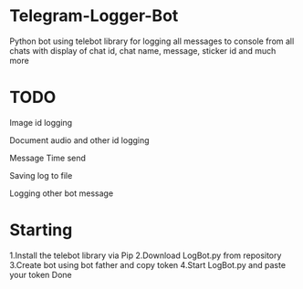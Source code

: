 # Telegram-Logger-Bot
Python bot using telebot library for logging all messages to console from all chats with display of chat id, chat name, message, sticker id and much more
# TODO
Image id logging

Document audio and other id logging

Message Time send

Saving log to file

Logging other bot message
# Starting
1.Install the telebot library via Pip 
2.Download LogBot.py from repository
3.Create bot using bot father and copy token
4.Start LogBot.py and paste your token
Done
